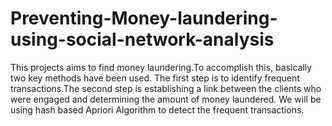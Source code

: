 # Preventing-Money-laundering-using-social-network-analysis
This projects aims to find money laundering.To accomplish this, basically two key methods have been used. The first step is to identify frequent transactions.The second step is establishing a link between the clients who were engaged and determining the amount of money laundered. We will be using hash based Apriori Algorithm to detect the frequent transactions.
